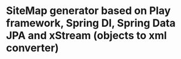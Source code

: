 # SiteMap generator based on Play framework, Spring DI, Spring Data JPA and xStream (objects to xml converter)
